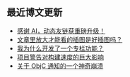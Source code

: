## 最近博文更新
<!-- BLOG-POST-LIST:START -->
- [感谢 AI，动态友链获重磅升级！](https://xaoxuu.com/blog/20250602/)
- [文章里放大才能看的插图是好插图吗？](https://xaoxuu.com/blog/20240208/)
- [我为什么开发了一个专栏功能？](https://xaoxuu.com/blog/20240203/)
- [项目警告对构建速度的巨大影响](https://xaoxuu.com/blog/20240111/)
- [关于 ObjC 通知的一个神奇崩溃](https://xaoxuu.com/blog/20240110/)
<!-- BLOG-POST-LIST:END -->
